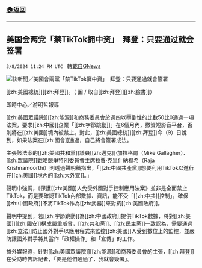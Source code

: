 ###  [:house:返回](README.md)
---


## 美国会两党「禁TikTok拥中资」　拜登：只要通过就会签署
`3/8/2024 11:24 PM UTC ` [轉載自GNews](https://gnews.org/articles/2378520)

![快新聞／美國會兩黨「禁TikTok擁中資」　拜登：只要通過就會簽署](https://cdn.ftvnews.com.tw/manasystem/FileData/News/85b7457d-38a5-4d46-a887-ae416a7dff8b.jpg "快新聞／美國會兩黨「禁TikTok擁中資」　拜登：只要通過就會簽署")

[[zh:美國總統]][[zh:拜登]]。（ 圖 / 取自[[zh:拜登]][[zh:臉書]]）

即時中心／游明哲報導

[[zh:美國眾議院]][[zh:能源]]和商務委員會於週四以壓倒性的比數50比0通過一項法案，要求[[zh:中國]]企業「[[zh:字節跳動]]」在6個月內，撤資短影音平台，否則將在[[zh:美國]]境內被禁止。對此，[[zh:美國總統]][[zh:拜登]]今（9）日說到，如果法案在[[zh:國會]]通過，自己將會簽署成法。

主張該法案的[[zh:美國共和黨]]議員[[zh:邁克]]&middot;加拉格爾（Mike Gallagher）、[[zh:眾議院]]戰略競爭特別委員會主席拉賈&middot;克里什納穆希（Raja Krishnamoorthi）則透過聲明稿指出，「[[zh:中國共產黨]]想要利用TikTok以進行在[[zh:美國]]境內的[[zh:大外宣]]。」

聲明中強調，《保護[[zh:美國]]人免受外國對手控制應用法案》並非是全面禁止TikTok，而是要確認TikTok內部數據、資訊，能不受「[[zh:中共]]控制」，確保[[zh:中國政府]]不將TikTok作為[[zh:武器]]來對抗[[zh:美國政府]]。

聲明中提到，若[[zh:字節跳動]]為[[zh:中國政府]]提供TikTok數據，將對[[zh:美國]][[zh:國安]]構成嚴重威脅，[[zh:共和黨]]、[[zh:民主黨]]一致認為，需要通過[[zh:立法]]防止國外對手以應用程式來監控[[zh:美國]]人受到數位上的監控，並嚴防讓國外對手將其當作「政權操作」和「宣傳」的工作。

據外媒報導，針對[[zh:美國眾議院]][[zh:能源]]和商務委員會的主張，[[zh:拜登]]在受訪時告訴記者，「要是他們通過了，我就會簽署」。
